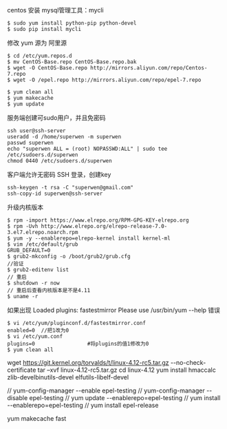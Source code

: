 centos 安装 mysql管理工具：mycli  
```
$ sudo yum install python-pip python-devel
$ sudo pip install mycli
```
修改 yum 源为 阿里源
```
$ cd /etc/yum.repos.d
$ mv CentOS-Base.repo CentOS-Base.repo.bak
$ wget -O CentOS-Base.repo http://mirrors.aliyun.com/repo/Centos-7.repo
$ wget -O /epel.repo http://mirrors.aliyun.com/repo/epel-7.repo

$ yum clean all
$ yum makecache
$ yum update
```

服务端创建可sudo用户，并且免密码    
```
ssh user@ssh-server
useradd -d /home/superwen -m superwen
passwd superwen
echo "superwen ALL = (root) NOPASSWD:ALL" | sudo tee /etc/sudoers.d/superwen
chmod 0440 /etc/sudoers.d/superwen
```

客户端允许无密码 SSH 登录，创建key  
```
ssh-keygen -t rsa -C "superwen@gmail.com"
ssh-copy-id superwen@ssh-server
```

升级内核版本  
```
$ rpm -import https://www.elrepo.org/RPM-GPG-KEY-elrepo.org
$ rpm -Uvh http://www.elrepo.org/elrepo-release-7.0-3.el7.elrepo.noarch.rpm
$ yum -y --enablerepo=elrepo-kernel install kernel-ml
$ vim /etc/default/grub
GRUB_DEFAULT=0
$ grub2-mkconfig -o /boot/grub2/grub.cfg
//验证
$ grub2-editenv list
// 重启
$ shutdown -r now
// 重启后查看内核版本是不是4.11
$ uname -r
```

如果出现  Loaded plugins: fastestmirror Please use /usr/bin/yum --help 错误  
```
$ vi /etc/yum/pluginconf.d/fastestmirror.conf    
enabled=0  //把1改为0  
$ vi /etc/yum.conf
plugins=0                 #将plugins的值1修改为0
$ yum clean all
```

wget https://git.kernel.org/torvalds/t/linux-4.12-rc5.tar.gz --no-check-certificate
tar –xvf linux-4.12-rc5.tar.gz
cd linux-4.12
yum install hmaccalc zlib-develbinutils-devel elfutils-libelf-devel

// yum-config-manager --enable epel-testing 
// yum-config-manager --disable epel-testing 
// yum update --enablerepo=epel-testing
// yum install <foo> --enablerepo=epel-testing
// yum install epel-release

yum makecache fast
